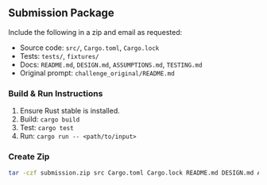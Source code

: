 ## Submission Package

Include the following in a zip and email as requested:

- Source code: `src/`, `Cargo.toml`, `Cargo.lock`
- Tests: `tests/`, `fixtures/`
- Docs: `README.md`, `DESIGN.md`, `ASSUMPTIONS.md`, `TESTING.md`
- Original prompt: `challenge_original/README.md`

### Build & Run Instructions

1. Ensure Rust stable is installed.
2. Build: `cargo build`
3. Test: `cargo test`
4. Run: `cargo run -- <path/to/input>`

### Create Zip
```bash
tar -czf submission.zip src Cargo.toml Cargo.lock README.md DESIGN.md ASSUMPTIONS.md TESTING.md SUBMISSION.md fixtures challenge_original
```


